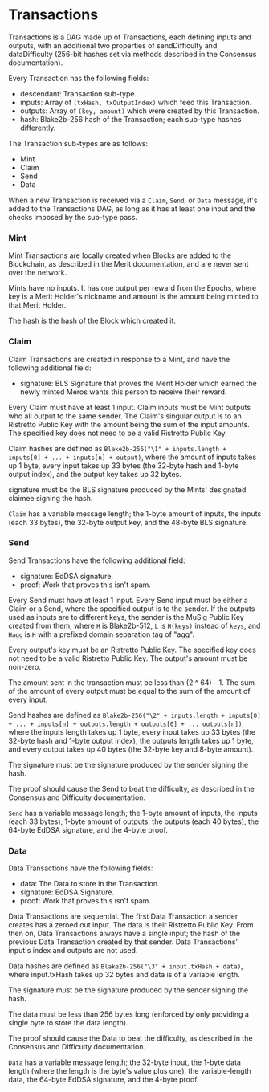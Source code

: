 # Transactions

Transactions is a DAG made up of Transactions, each defining inputs and outputs, with an additional two properties of sendDifficulty and dataDifficulty (256-bit hashes set via methods described in the Consensus documentation).

Every Transaction has the following fields:

- descendant: Transaction sub-type.
- inputs: Array of `(txHash, txOutputIndex)` which feed this Transaction.
- outputs: Array of `(key, amount)` which were created by this Transaction.
- hash: Blake2b-256 hash of the Transaction; each sub-type hashes differently.

The Transaction sub-types are as follows:

- Mint
- Claim
- Send
- Data

When a new Transaction is received via a `Claim`, `Send`, or `Data` message, it's added to the Transactions DAG, as long as it has at least one input and the checks imposed by the sub-type pass.

### Mint

Mint Transactions are locally created when Blocks are added to the Blockchain, as described in the Merit documentation, and are never sent over the network.

Mints have no inputs. It has one output per reward from the Epochs, where key is a Merit Holder's nickname and amount is the amount being minted to that Merit Holder.

The hash is the hash of the Block which created it.

### Claim

Claim Transactions are created in response to a Mint, and have the following additional field:

- signature: BLS Signature that proves the Merit Holder which earned the newly minted Meros wants this person to receive their reward.

Every Claim must have at least 1 input. Claim inputs must be Mint outputs who all output to the same sender. The Claim's singular output is to an Ristretto Public Key with the amount being the sum of the input amounts. The specified key does not need to be a valid Ristretto Public Key.

Claim hashes are defined as `Blake2b-256("\1" + inputs.length + inputs[0] + ... + inputs[n] + output)`, where the amount of inputs takes up 1 byte, every input takes up 33 bytes (the 32-byte hash and 1-byte output index), and the output key takes up 32 bytes.

signature must be the BLS signature produced by the Mints' designated claimee signing the hash.

`Claim` has a variable message length; the 1-byte amount of inputs, the inputs (each 33 bytes), the 32-byte output key, and the 48-byte BLS signature.

### Send

Send Transactions have the following additional field:

- signature: EdDSA signature.
- proof: Work that proves this isn't spam.

Every Send must have at least 1 input. Every Send input must be either a Claim or a Send, where the specified output is to the sender. If the outputs used as inputs are to different keys, the sender is the MuSig Public Key created from them, where `H` is Blake2b-512, `L` is `H(keys)` instead of `keys`, and `Hagg` is `H` with a prefixed domain separation tag of "agg".

Every output's key must be an Ristretto Public Key. The specified key does not need to be a valid Ristretto Public Key. The output's amount must be non-zero.

The amount sent in the transaction must be less than (2 ^ 64) - 1. The sum of the amount of every output must be equal to the sum of the amount of every input.

Send hashes are defined as `Blake2b-256("\2" + inputs.length + inputs[0] + ... + inputs[n] + outputs.length + outputs[0] + ... outputs[n])`, where the inputs length takes up 1 byte, every input takes up 33 bytes (the 32-byte hash and 1-byte output index), the outputs length takes up 1 byte, and every output takes up 40 bytes (the 32-byte key and 8-byte amount).

The signature must be the signature produced by the sender signing the hash.

The proof should cause the Send to beat the difficulty, as described in the Consensus and Difficulty documentation.

`Send` has a variable message length; the 1-byte amount of inputs, the inputs (each 33 bytes), 1-byte amount of outputs, the outputs (each 40 bytes), the 64-byte EdDSA signature, and the 4-byte proof.

### Data

Data Transactions have the following fields:

- data: The Data to store in the Transaction.
- signature: EdDSA Signature.
- proof: Work that proves this isn't spam.

Data Transactions are sequential. The first Data Transaction a sender creates has a zeroed out input. The data is their Ristretto Public Key. From then on, Data Transactions always have a single input; the hash of the previous Data Transaction created by that sender. Data Transactions' input's index and outputs are not used.

Data hashes are defined as `Blake2b-256("\3" + input.txHash + data)`, where input.txHash takes up 32 bytes and data is of a variable length.

The signature must be the signature produced by the sender signing the hash.

The data must be less than 256 bytes long (enforced by only providing a single byte to store the data length).

The proof should cause the Data to beat the difficulty, as described in the Consensus and Difficulty documentation.

`Data` has a variable message length; the 32-byte input, the 1-byte data length (where the length is the byte's value plus one), the variable-length data, the 64-byte EdDSA signature, and the 4-byte proof.
